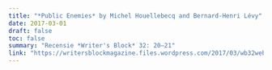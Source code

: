 ```yaml
---
title: "*Public Enemies* by Michel Houellebecq and Bernard-Henri Lévy"
date: 2017-03-01
draft: false
toc: false
summary: "Recensie *Writer's Block* 32: 20–21"
link: "https://writersblockmagazine.files.wordpress.com/2017/03/wb32web1.pdf"
---
```

